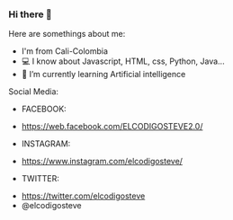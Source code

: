 ### Hi there 👋




Here are somethings about me:

- I'm from Cali-Colombia
- 💻 I know about Javascript, HTML, css, Python, Java...
- 🌱 I’m currently learning Artificial intelligence


Social Media:

+ FACEBOOK:
- https://web.facebook.com/ELCODIGOSTEVE2.0/

+ INSTAGRAM:
- https://www.instagram.com/elcodigosteve/

+ TWITTER:
- https://twitter.com/elcodigosteve
- @elcodigosteve



